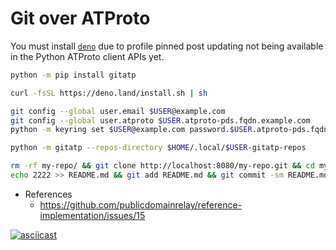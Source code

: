 # Git over ATProto

You must install [`deno`](https://docs.deno.com/runtime/getting_started/installation/) due to profile pinned post updating not being available in the Python ATProto client APIs yet.

```bash
python -m pip install gitatp

curl -fsSL https://deno.land/install.sh | sh

git config --global user.email $USER@example.com
git config --global user.atproto $USER.atproto-pds.fqdn.example.com
python -m keyring set $USER@example.com password.$USER.atproto-pds.fqdn.example.com

python -m gitatp --repos-directory $HOME/.local/$USER-gitatp-repos

rm -rf my-repo/ && git clone http://localhost:8080/my-repo.git && cd my-repo
echo 2222 >> README.md && git add README.md && git commit -sm README.md && git push
```

- References
  - https://github.com/publicdomainrelay/reference-implementation/issues/15

[![asciicast](https://asciinema.org/a/692702.svg)](https://asciinema.org/a/692702)
